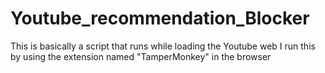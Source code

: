 # Youtube_recommendation_Blocker
This is basically a script that runs while loading the Youtube web
I run this by using the extension named "TamperMonkey" in the browser

